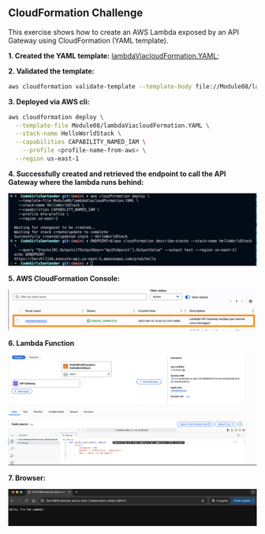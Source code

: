 ## CloudFormation Challenge

This exercise shows how to create an AWS Lambda exposed by an API Gateway using CloudFormation (YAML template). 


**1. Created the YAML template:** [lambdaViacloudFormation.YAML](./lambdaViacloudFormation.YAML);

**2. Validated the template:** 
```bash
aws cloudformation validate-template --template-body file://Module08/lambdaViacloudFormation.YAML
```

**3. Deployed via AWS cli:** 

```bash
aws cloudformation deploy \
  --template-file Module08/lambdaViacloudFormation.YAML \
  --stack-name HelloWorldStack \
  --capabilities CAPABILITY_NAMED_IAM \
    --profile <profile-name-from-aws> \
  --region us-east-1
```

**4. Successfully created and retrieved the endpoint to call the API Gateway where the lambda runs behind:**

![alt text](./images/awsCLIstack.png)

**5. AWS CloudFormation Console:**

![alt text](./images/image.png)

**6. Lambda Function**

![alt text](./images/lambdaHelloWorld.png)

**7. Browser:**

![alt text](./images/browser.png)



